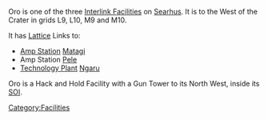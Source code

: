 Oro is one of the three [Interlink
Facilities](../terminology/Interlink.md) on
[Searhus](../locations/Searhus.md). It is to the West of the Crater in grids
L9, L10, M9 and M10.

It has [Lattice](../terminology/Lattice.md) Links to:

- [Amp Station](../locations/Amp_Station.md) [Matagi](Matagi.md)
- Amp Station [Pele](../Pele.md)
- [Technology Plant](../locations/Technology_Plant.md)
  [Ngaru](Ngaru.md)

Oro is a Hack and Hold Facility with a Gun Tower to its North West,
inside its [SOI](../locations/Sphere_of_Influence.md).

[Category:Facilities](Category:Facilities.md)
